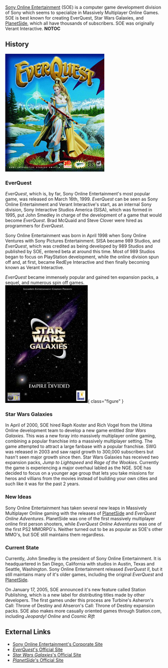 [Sony Online Entertainment](Sony_Online_Entertainment.md) (SOE) is a computer
game development division of Sony which seems to specialize in Massively
Multiplayer Online Games. SOE is best known for creating EverQuest, Star Wars
Galaxies, and [PlanetSide](PlanetSide.md), which all have thousands of
subscribers. SOE was originally Verant Interactive. **NOTOC**

## History

![](../images/EverQuest_Box_Art.jpg "EverQuest_Box_Art.jpg")

### EverQuest

_EverQuest_, which is, by far, Sony Online Entertainment's most popular game,
was released on March 16th, 1999. _EverQuest_ can be seen as Sony Online
Entertainment and Verant Interactive's start, as an internal Sony division, Sony
Interactive Studios America (SISA), which was formed in 1995, put John Smedley
in charge of the development of a game that would become _EverQuest_. Brad
McQuaid and Steve Clover were hired as programmers for _EverQuest_.

Sony Online Entertainment was born in April 1998 when Sony Online Ventures with
Sony Pictures Entertainment. SISA became 989 Studios, and _EverQuest_, which was
credited as being developed by 989 Studios and published by SOE, entered beta at
around this time. Most of 989 Studios began to focus on PlayStation development,
while the online division spun off and, at first, became RedEye Interactive and
then finally becoming known as Verant Interactive.

_EverQuest_ became immensely popular and gained ten expansion packs, a sequel,
and numerous spin off games. ![](../images/Star_Wars_Galaxies_Box_Art.jpg){
class="figure" }

### Star Wars Galaxies

In April of 2000, SOE hired Raph Koster and Rich Vogel from the Ultima Online
development team to develop a new game entitled _Star Wars Galaxies_. This was a
new foray into massively multiplayer online gaming, combining a popular
franchise into a massively multiplayer setting. The game attempted to attract a
large fanbase with a popular franchise. SWG was released in 2003 and saw rapid
growth to 300,000 subscribers but hasn't seen major growth since then. Star Wars
Galaxies has received two expansion packs, _Jump to Lightspeed_ and _Rage of the
Wookies_. Currently the game is experiencing a major overhaul labled as the NGE.
SOE has decided to focus on a younger age group that lets you take missions for
heros and villians from the movies instead of building your own cities and such
like it was for the past 2 years.

### New Ideas

Sony Online Entertainment has taken several new leaps in Massively Multiplayer
Online gaming with the releases of [PlanetSide](PlanetSide.md) and _EverQuest
Online Adventures_. PlanetSide was one of the first massively multiplayer online
first person shooters, while _EverQuest Online Adventures_ was one of the first
PS2 MMORPG's. Neither turned out to be as popular as SOE's other MMO's, but SOE
still maintains them regardless.

### Current State

Currently, John Smedley is the president of Sony Online Entertainment. It is
headquartered in San Diego, California with studios in Austin, Texas and
Seattle, Washington. Sony Online Entertainment released _EverQuest II_, but it
still maintains many of it's older games, including the original _EverQuest_ and
[PlanetSide](PlanetSide.md).

On January 17, 2005, SOE announced it's new feature called Station Publishing,
which is a new label for distributing titles made by other developers. The first
games under this process are Turbine's Asheron's Call: Throne of Destiny and
Ahseron's Call: Throne of Destiny expansion packs. SOE also makes more casually
oriented games through Station.com, including _Jeopardy! Online_ and _Cosmic
Rift_

## External Links

- [Sony Online Entertainment's Corporate Site](http://sonyonline.com/)
- [_EverQuest_'s Official Site](http://eqlive.station.sony.com/)
- [_Star Wars Galaxies_'s Official Site](http://starwarsgalaxies.station.sony.com/)
- [_PlanetSide_'s Official Site](http://planetside.station.sony.com/)
